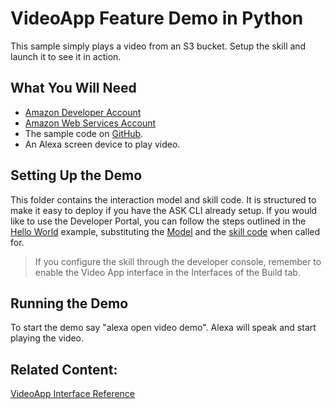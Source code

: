 # VideoApp Feature Demo in Python
This sample simply plays a video from an S3 bucket.  Setup the skill and launch it to see it in action.

## What You Will Need
*  [Amazon Developer Account](http://developer.amazon.com/alexa)
*  [Amazon Web Services Account](http://aws.amazon.com/)
*  The sample code on [GitHub](https://github.com/alexa/alexa-cookbook/tree/master/feature-demos/skill-demo-videoapp-directive-python/).
*  An Alexa screen device to play video.

## Setting Up the Demo
This folder contains the interaction model and skill code.  It is structured to make it easy to deploy if you have the ASK CLI already setup.  If you would like to use the Developer Portal, you can follow the steps outlined in the [Hello World](https://github.com/alexa/skill-sample-nodejs-hello-world) example, substituting the [Model](./models/en-US.json) and the [skill code](./lambda/custom/index.js) when called for.

> If you configure the skill through the developer console, remember to enable the Video App interface in the Interfaces of the Build tab.

## Running the Demo
To start the demo say "alexa open video demo".  Alexa will speak and start playing the video.

## Related Content:
[VideoApp Interface Reference](https://developer.amazon.com/en-US/docs/alexa/custom-skills/videoapp-interface-reference.html)
